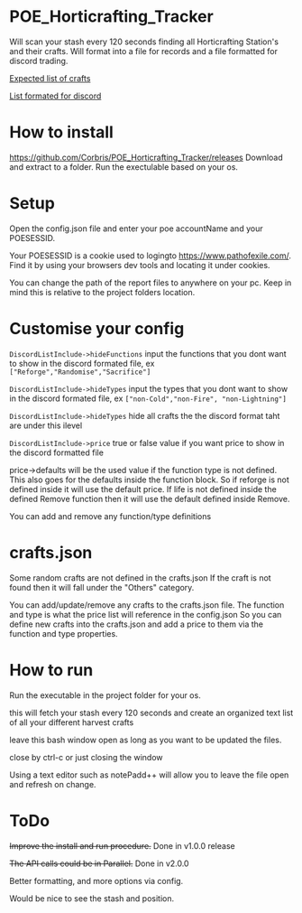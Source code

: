 

# POE_Horticrafting_Tracker
Will scan your stash every 120 seconds finding all Horticrafting Station's and their crafts. Will format into a file for records and a file formatted for discord trading. 

[Expected list of crafts](https://github.com/Corbris/POE_Horticrafting_Tracker/blob/master/REPORTS/CraftList.txt)

[List formated for discord](https://github.com/Corbris/POE_Horticrafting_Tracker/blob/master/REPORTS/CraftList_Discord.txt)

# How to install
https://github.com/Corbris/POE_Horticrafting_Tracker/releases
Download and extract to a folder. Run the exectulable based on your os.

# Setup
Open the config.json file and enter your poe accountName and your POESESSID.

Your POESESSID is a cookie used to logingto https://www.pathofexile.com/. Find it by using your browsers dev tools and locating it under cookies.

You can change the path of the report files to anywhere on your pc. Keep in mind this is relative to the project folders location.


# Customise your config
`DiscordListInclude->hideFunctions` input the functions that you dont want to show in the discord formated file, ex `["Reforge","Randomise","Sacrifice"]`

`DiscordListInclude->hideTypes` input the types that you dont want to show in the discord formated file, ex  `["non-Cold","non-Fire", "non-Lightning"]`

`DiscordListInclude->hideTypes` hide all crafts the the discord format taht are under this ilevel

`DiscordListInclude->price` true or false value if you want price to show in the discord formatted file

price->defaults will be the used value if the function type is not defined. This also goes for the defaults inside the function block. So if reforge is not defined inside it will use the default price. If life is not defined inside the defined Remove function then it will use the default defined inside Remove.

You can add and remove any function/type definitions

# crafts.json
Some random crafts are not defined in the crafts.json If the craft is not found then it will fall under the "Others" category.

You can add/update/remove any crafts to the crafts.json file. The function and type is what the price list will reference in the config.json So you can define new crafts into the crafts.json and add a price to them via the function and type properties. 


# How to run
Run the executable in the project folder for your os.

this will fetch your stash every 120 seconds and create an organized text list of all your different harvest crafts

leave this bash window open as long as you want to be updated the files.

close by ctrl-c or just closing the window

Using a text editor such as notePadd++ will allow you to leave the file open and refresh on change.


# ToDo
~~Improve the install and run procedure.~~ Done in v1.0.0 release

~~The API calls could be in Parallel.~~ Done in v2.0.0

Better formatting, and more options via config. 

Would be nice to see the stash and position. 

